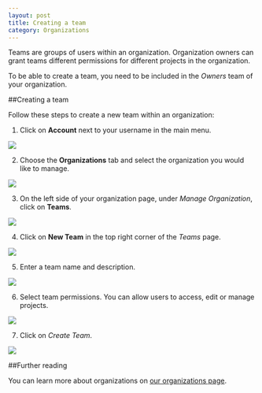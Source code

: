 ```yaml
---
layout: post
title: Creating a team
category: Organizations
---
```


Teams are groups of users within an organization. Organization owners can grant
teams different permissions for different projects in the organization.

To be able to create a team, you need to be included in the _Owners_ team of your
organization.

##Creating a team

Follow these steps to create a new team within an organization:

1. Click on **Account** next to your username in the main menu.

 <img src="/docs/assets/img/setting-up-an-organization/account.png" class="img-responsive img-bordered">

2. Choose the **Organizations** tab and select the organization you would like
to manage.

 <img src="/docs/assets/img/can-i-limit-the-permissions-a-user-has-on-a-specific-project/select-organization.png" class="img-responsive img-bordered">

3. On the left side of your organization page, under _Manage Organization_,
click on **Teams**.

 <img src="/docs/assets/img/can-i-limit-the-permissions-a-user-has-on-a-specific-project/teams.png" class="img-responsive img-bordered">

4. Click on **New Team** in the top right corner of the _Teams_ page.

 <img src="/docs/assets/img/can-i-limit-the-permissions-a-user-has-on-a-specific-project/new-team.png" class="img-responsive img-bordered">

5. Enter a team name and description.

 <img src="/docs/assets/img/can-i-limit-the-permissions-a-user-has-on-a-specific-project/team-name-and-description.png" class="img-responsive img-bordered">

6. Select team permissions. You can allow users to access, edit or manage
projects.

 <img src="/docs/assets/img/can-i-limit-the-permissions-a-user-has-on-a-specific-project/team-permissions.png" class="img-responsive img-bordered">

7. Click on _Create Team_.

 <img src="/docs/assets/img/can-i-limit-the-permissions-a-user-has-on-a-specific-project/create-team.png" class="img-responsive img-bordered">

##Further reading

You can learn more about organizations on [our organizations page](/docs/organizations.html).
